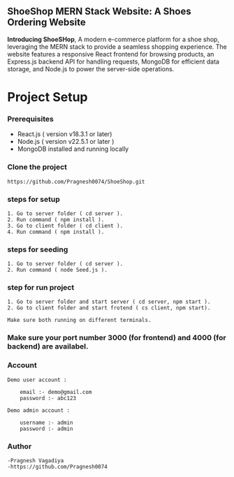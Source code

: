 ## ShoeShop MERN Stack Website: A Shoes Ordering Website

**Introducing ShoeSHop**, A modern e-commerce platform for a shoe shop, leveraging the MERN stack to provide a seamless shopping experience. The website features a responsive React frontend for browsing products, an Express.js backend API for handling requests, MongoDB for efficient data storage, and Node.js to power the server-side operations.

# **Project Setup**

### Prerequisites
- React.js ( version v18.3.1 or later)
- Node.js ( version v22.5.1 or later )
- MongoDB installed and running locally

### Clone the project

    https://github.com/Pragnesh0074/ShoeShop.git

### steps for setup

    1. Go to server folder ( cd server ).
    2. Run command ( npm install ).
    3. Go to client folder ( cd client ).
    4. Run command ( npm install ).

### steps for seeding

    1. Go to server folder ( cd server ).
    2. Run command ( node Seed.js ).

### step for run project

    1. Go to server folder and start server ( cd server, npm start ).
    2. Go to client folder and start frotend ( cs client, npm start).

    Make sure both running on different terminals.

### Make sure your port number 3000 (for frontend) and 4000 (for backend) are availabel.

### Account

    Demo user account :

        email :- demo@gmail.com
        password :- abc123

    Demo admin account :

        username :- admin
        password :- admin

### Author

    -Pragnesh Vagadiya
    -https://github.com/Pragnesh0074

